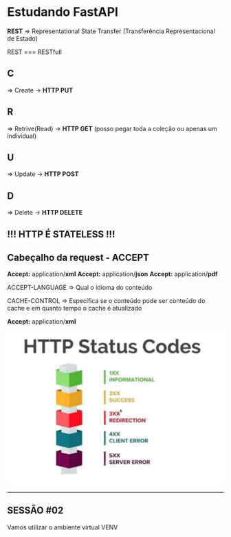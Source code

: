 <h1>Estudando FastAPI</h1>
<strong>REST</strong> => Representational State Transfer (Transferência Representacional de Estado)

REST === RESTfull

<h2><strong>C</strong></h2> => Create -> <strong>HTTP PUT</strong>
<h2><strong>R</strong></h2> => Retrive(Read) -> <strong>HTTP GET</strong> (posso pegar toda a coleção ou apenas um individual)
<h2><strong>U</strong></h2> => Update -> <strong>HTTP POST</strong>
<h2><strong>D</strong></h2> => Delete -> <strong>HTTP DELETE</strong>

<h2 syle='color:darkred;font-size:32'><strong>!!! HTTP É STATELESS !!!</strong></h2>

<h2>Cabeçalho da request - ACCEPT</h2>

 <strong>Accept:</strong> application/<strong>xml</strong>
 <strong>Accept:</strong> application/<strong>json</strong>
 <strong>Accept:</strong> application/<strong>pdf</strong>

 ACCEPT-LANGUAGE => Qual o idioma do conteúdo

 CACHE-CONTROL => Específica se o conteúdo pode ser conteúdo do cache e em quanto tempo o cache é atualizado

 <strong>Accept:</strong> application/<strong>xml</strong>

 <img src='./img/httpStatus.png'>

<hr>

<h2>SESSÃO #02</h2>

Vamos utilizar o ambiente virtual VENV